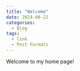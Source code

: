```yaml
---
title: "Welcome"
date: 2024-08-22
categories:
  - Blog
tags:
  - link
  - Post Formats
---
```


Welcome to my home page!